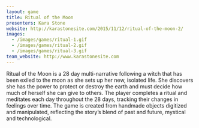 ```yaml
---
layout: game
title: Ritual of the Moon
presenters: Kara Stone
website: http://karastonesite.com/2015/11/12/ritual-of-the-moon-2/
images:
  - /images/games/ritual-1.gif
  - /images/games/ritual-2.gif
  - /images/games/ritual-3.gif
team_website: http://www.karastonesite.com
---
```

Ritual of the Moon is a 28 day multi-narrative following a witch that has been exiled to the moon as she sets up her new, isolated life. She discovers she has the power to protect or destroy the earth and must decide how much of herself she can give to others.  The player completes a ritual and meditates each day throughout the 28 days, tracking their changes in feelings over time. The game is created from handmade objects digitized and manipulated, reflecting the story’s blend of past and future, mystical and technological.
